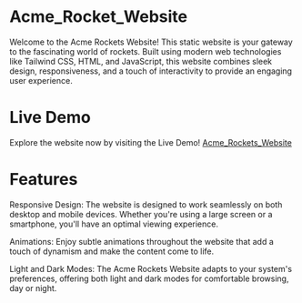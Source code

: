 # Acme_Rocket_Website
Welcome to the Acme Rockets Website! This static website is your gateway to the fascinating world of rockets. Built using modern web technologies like Tailwind CSS, HTML, and JavaScript, this website combines sleek design, responsiveness, and a touch of interactivity to provide an engaging user experience.

# Live Demo
Explore the website now by visiting the Live Demo! [Acme_Rockets_Website](https://acme-rocket-website.vercel.app/)

# Features
Responsive Design: The website is designed to work seamlessly on both desktop and mobile devices. Whether you're using a large screen or a smartphone, you'll have an optimal viewing experience.

Animations: Enjoy subtle animations throughout the website that add a touch of dynamism and make the content come to life.

Light and Dark Modes: The Acme Rockets Website adapts to your system's preferences, offering both light and dark modes for comfortable browsing, day or night.

